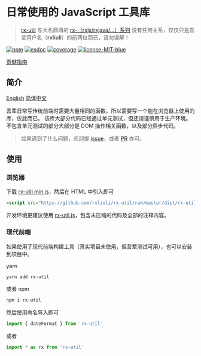 # 日常使用的 JavaScript 工具库

> [rx-util](https://github.com/rxliuli/rx-util) 与大名鼎鼎的 [rx-（rxjs/rxjava/...）系列](https://github.com/ReactiveX/) 没有任何关系，仅仅只是吾辈用户名（**rxliuli**）的前两位而已，请勿误解！

[![npm](https://img.shields.io/npm/v/rx-util.svg?color=red&label=npm)](https://www.npmjs.com/package/rx-util) [![esdoc](https://img.shields.io/badge/document-98%25-brightgreen.svg)](https://rx-util.rxliuli.com/) [![coverage](https://img.shields.io/badge/coverage-86%25-informational.svg)](https://rx-util.rxliuli.com/coverage/lcov-report/) [![license-MIT-blue](https://img.shields.io/badge/license-MIT-blue.svg)](https://opensource.org/licenses/MIT)

[贡献指南](https://github.com/rxliuli/rx-util/blob/master/CONTRIBUTING.md)

## 简介

[English](https://github.com/rxliuli/rx-util/blob/master/readme.md) [简体中文](https://github.com/rxliuli/rx-util/blob/master/readme-zh-cn.md)

吾辈日常写传统前端时需要大量相同的函数，所以需要写一个能在浏览器上使用的库，仅此而已。
该库大部分代码已经通过单元测试，但还请谨慎用于生产环境。不包含单元测试的部分大部分是 DOM 操作相关函数，以及部分异步代码。

> 如果遇到了什么问题，欢迎提 [issue](https://github.com/rxliuli/rx-util/issues)，或者 [PR](https://github.com/rxliuli/rx-util/pulls) 亦可。

## 使用

### 浏览器

下载 [rx-util.min.js](https://github.com/rxliuli/rx-util/raw/master/dist/rx-util.min.js)，然后在 HTML 中引入即可

```html
<script src="https://github.com/rxliuli/rx-util/raw/master/dist/rx-util.min.js"></script>
```

开发环境更建议使用 [rx-util.js](https://github.com/rxliuli/rx-util/raw/master/dist/rx-util.js)，包含未压缩的代码及全部的注释内容。

### 现代前端

如果使用了现代前端构建工具（真实项目未使用，但吾辈测试可用），也可以安装到项目中。

yarn

```sh
yarn add rx-util
```

或者 npm

```sh
npm i rx-util
```

然后使用命名导入即可

```js
import { dateFormat } from 'rx-util'
```

或者

```js
import * as rx from 'rx-util'
```
